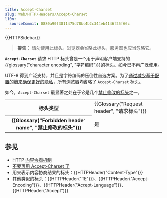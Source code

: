 ```yaml
---
title: Accept-Charset
slug: Web/HTTP/Headers/Accept-Charset
l10n:
  sourceCommit: 0880a90f3811475d78bc4b2c344eb4146f25f66c
---
```


{{HTTPSidebar}}

> **警告：** 请勿使用此标头。浏览器会省略此标头，服务器也应当忽略它。

**`Accept-Charset`** 请求 HTTP 标头曾是一个用于声明客户端支持的{{glossary("character encoding", "字符编码")}}的标头。如今已不再广泛使用。

UTF-8 得到广泛支持，并且是字符编码的压倒性首选方案。为了[通过减少基于配置的熵来确保更好的隐私](https://www.eff.org/deeplinks/2010/01/primer-information-theory-and-privacy)，所有浏览器均省略了 `Accept-Charset` 标头。

如今，`Accept-Charset` 最显著之处在于它是几个[禁止修改的标头](/zh-CN/docs/Glossary/Forbidden_header_name)之一。

<table class="properties">
  <tbody>
    <tr>
      <th scope="row">标头类型</th>
      <td>{{Glossary("Request header", "请求标头")}}</td>
    </tr>
    <tr>
      <th scope="row">{{Glossary("Forbidden header name", "禁止修改的标头")}}</th>
      <td>是</td>
    </tr>
  </tbody>
</table>

## 参见

- HTTP [内容协商机制](/zh-CN/docs/Web/HTTP/Content_negotiation)
- [不要再用 Accept-Charset 了](https://hsivonen.fi/accept-charset/)
- 用来表示内容协商结果的标头：{{HTTPHeader("Content-Type")}}
- 其他类似的标头：{{HTTPHeader("TE")}}、{{HTTPHeader("Accept-Encoding")}}、{{HTTPHeader("Accept-Language")}}、{{HTTPHeader("Accept")}}
